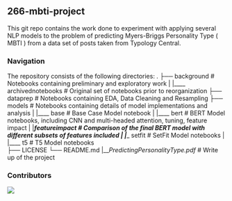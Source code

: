 ## 266-mbti-project
 This git repo contains the work done to experiment with applying several NLP models to the problem of predicting Myers-Briggs Personality Type ( MBTI ) from a data set of posts taken from Typology Central.

### Navigation
 The repository consists of the following directories:
 .
├── background 					# Notebooks containing preliminary and exploratory work
|	 |____ archivednotebooks    # Original set of notebooks prior to reorganization
├── dataprep                    # Notebooks containing EDA, Data Cleaning and Resampling
├── models   					# Notebooks containing details of model implementations and analysis
|    |____ base					# Base Case Model notebook
|    |____ bert					# BERT Model notebooks, including CNN and multi-headed attention, tuning, feature impact
|	        |____featureimpact  # Comparison of the final BERT model with different subsets of features included_
|    |____ setfit				# SetFit Model notebooks
|	 |____ t5					# T5 Model notebooks           
├── LICENSE
└── README.md
|___PredictingPersonalityType.pdf_  # Write up of the project


### Contributors
<a href="https://github.com/cakennedy/266-mbti-project/graphs/contributors">
  <img src="https://contrib.rocks/image?repo=cakennedy/266-mbti-project" />
</a>